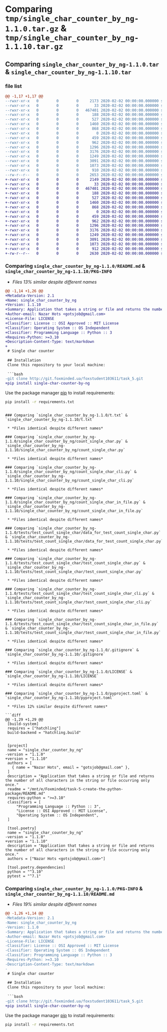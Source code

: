 # Comparing `tmp/single_char_counter_by_ng-1.1.0.tar.gz` & `tmp/single_char_counter_by_ng-1.1.10.tar.gz`

## Comparing `single_char_counter_by_ng-1.1.0.tar` & `single_char_counter_by_ng-1.1.10.tar`

### file list

```diff
@@ -1,17 +1,17 @@
--rwxr-xr-x   0        0        0     2173 2020-02-02 00:00:00.000000 single_char_counter_by_ng-1.1.0/README.md
--rwxr-xr-x   0        0        0       33 2020-02-02 00:00:00.000000 single_char_counter_by_ng-1.1.0/requirements.txt
--rwxr-xr-x   0        0        0   467401 2020-02-02 00:00:00.000000 single_char_counter_by_ng-1.1.0/t.txt
--rwxr-xr-x   0        0        0      188 2020-02-02 00:00:00.000000 single_char_counter_by_ng-1.1.0/single_char_counter_by_ng/__init__.py
--rwxr-xr-x   0        0        0      527 2020-02-02 00:00:00.000000 single_char_counter_by_ng-1.1.0/single_char_counter_by_ng/count_single_char.py
--rwxr-xr-x   0        0        0     1460 2020-02-02 00:00:00.000000 single_char_counter_by_ng-1.1.0/single_char_counter_by_ng/count_single_char_cli.py
--rwxr-xr-x   0        0        0      868 2020-02-02 00:00:00.000000 single_char_counter_by_ng-1.1.0/single_char_counter_by_ng/count_single_char_in_file.py
--rwxr-xr-x   0        0        0        0 2020-02-02 00:00:00.000000 single_char_counter_by_ng-1.1.0/tests/__init__.py
--rwxr-xr-x   0        0        0      459 2020-02-02 00:00:00.000000 single_char_counter_by_ng-1.1.0/tests/test_count_single_char/__init__.py
--rwxr-xr-x   0        0        0      962 2020-02-02 00:00:00.000000 single_char_counter_by_ng-1.1.0/tests/test_count_single_char/data_for_test_count_single_char.py
--rwxr-xr-x   0        0        0     1296 2020-02-02 00:00:00.000000 single_char_counter_by_ng-1.1.0/tests/test_count_single_char/test_count_single_char.py
--rwxr-xr-x   0        0        0     3176 2020-02-02 00:00:00.000000 single_char_counter_by_ng-1.1.0/tests/test_count_single_char/test_count_single_char_cli.py
--rwxr-xr-x   0        0        0     1249 2020-02-02 00:00:00.000000 single_char_counter_by_ng-1.1.0/tests/test_count_single_char/test_count_single_char_in_file.py
--rwxr-xr-x   0        0        0     3091 2020-02-02 00:00:00.000000 single_char_counter_by_ng-1.1.0/.gitignore
--rwxr-xr-x   0        0        0     1073 2020-02-02 00:00:00.000000 single_char_counter_by_ng-1.1.0/LICENSE
--rwxr-xr-x   0        0        0      910 2020-02-02 00:00:00.000000 single_char_counter_by_ng-1.1.0/pyproject.toml
--rw-r--r--   0        0        0     2653 2020-02-02 00:00:00.000000 single_char_counter_by_ng-1.1.0/PKG-INFO
+-rwxr-xr-x   0        0        0     2149 2020-02-02 00:00:00.000000 single_char_counter_by_ng-1.1.10/README.md
+-rwxr-xr-x   0        0        0       33 2020-02-02 00:00:00.000000 single_char_counter_by_ng-1.1.10/requirements.txt
+-rwxr-xr-x   0        0        0   467401 2020-02-02 00:00:00.000000 single_char_counter_by_ng-1.1.10/t.txt
+-rwxr-xr-x   0        0        0      188 2020-02-02 00:00:00.000000 single_char_counter_by_ng-1.1.10/single_char_counter_by_ng/__init__.py
+-rwxr-xr-x   0        0        0      527 2020-02-02 00:00:00.000000 single_char_counter_by_ng-1.1.10/single_char_counter_by_ng/count_single_char.py
+-rwxr-xr-x   0        0        0     1460 2020-02-02 00:00:00.000000 single_char_counter_by_ng-1.1.10/single_char_counter_by_ng/count_single_char_cli.py
+-rwxr-xr-x   0        0        0      868 2020-02-02 00:00:00.000000 single_char_counter_by_ng-1.1.10/single_char_counter_by_ng/count_single_char_in_file.py
+-rwxr-xr-x   0        0        0        0 2020-02-02 00:00:00.000000 single_char_counter_by_ng-1.1.10/tests/__init__.py
+-rwxr-xr-x   0        0        0      459 2020-02-02 00:00:00.000000 single_char_counter_by_ng-1.1.10/tests/test_count_single_char/__init__.py
+-rwxr-xr-x   0        0        0      962 2020-02-02 00:00:00.000000 single_char_counter_by_ng-1.1.10/tests/test_count_single_char/data_for_test_count_single_char.py
+-rwxr-xr-x   0        0        0     1296 2020-02-02 00:00:00.000000 single_char_counter_by_ng-1.1.10/tests/test_count_single_char/test_count_single_char.py
+-rwxr-xr-x   0        0        0     3176 2020-02-02 00:00:00.000000 single_char_counter_by_ng-1.1.10/tests/test_count_single_char/test_count_single_char_cli.py
+-rwxr-xr-x   0        0        0     1249 2020-02-02 00:00:00.000000 single_char_counter_by_ng-1.1.10/tests/test_count_single_char/test_count_single_char_in_file.py
+-rwxr-xr-x   0        0        0     3091 2020-02-02 00:00:00.000000 single_char_counter_by_ng-1.1.10/.gitignore
+-rwxr-xr-x   0        0        0     1073 2020-02-02 00:00:00.000000 single_char_counter_by_ng-1.1.10/LICENSE
+-rwxr-xr-x   0        0        0      912 2020-02-02 00:00:00.000000 single_char_counter_by_ng-1.1.10/pyproject.toml
+-rw-r--r--   0        0        0     2630 2020-02-02 00:00:00.000000 single_char_counter_by_ng-1.1.10/PKG-INFO
```

### Comparing `single_char_counter_by_ng-1.1.0/README.md` & `single_char_counter_by_ng-1.1.10/PKG-INFO`

 * *Files 13% similar despite different names*

```diff
@@ -1,14 +1,26 @@
+Metadata-Version: 2.1
+Name: single_char_counter_by_ng
+Version: 1.1.10
+Summary: Application that takes a string or file and returns the number of all characters in the string or file occurring only once.
+Author-email: Nazar Hots <gotsjob@gmail.com>
+License-File: LICENSE
+Classifier: License :: OSI Approved :: MIT License
+Classifier: Operating System :: OS Independent
+Classifier: Programming Language :: Python :: 3
+Requires-Python: >=3.10
+Description-Content-Type: text/markdown
+
 # Single char counter
 
 ## Installation
 Clone this repository to your local machine:
 
 ```bash
-git clone http://git.foxminded.ua/foxstudent103611/task_5.git
+pip install single-char-counter-by-ng
 ```
 
 Use the package manager [pip](https://pip.pypa.io/en/stable/) to install requirements:
 
 ```bash
 pip install -r requirements.txt
 ```
```

### Comparing `single_char_counter_by_ng-1.1.0/t.txt` & `single_char_counter_by_ng-1.1.10/t.txt`

 * *Files identical despite different names*

### Comparing `single_char_counter_by_ng-1.1.0/single_char_counter_by_ng/count_single_char.py` & `single_char_counter_by_ng-1.1.10/single_char_counter_by_ng/count_single_char.py`

 * *Files identical despite different names*

### Comparing `single_char_counter_by_ng-1.1.0/single_char_counter_by_ng/count_single_char_cli.py` & `single_char_counter_by_ng-1.1.10/single_char_counter_by_ng/count_single_char_cli.py`

 * *Files identical despite different names*

### Comparing `single_char_counter_by_ng-1.1.0/single_char_counter_by_ng/count_single_char_in_file.py` & `single_char_counter_by_ng-1.1.10/single_char_counter_by_ng/count_single_char_in_file.py`

 * *Files identical despite different names*

### Comparing `single_char_counter_by_ng-1.1.0/tests/test_count_single_char/data_for_test_count_single_char.py` & `single_char_counter_by_ng-1.1.10/tests/test_count_single_char/data_for_test_count_single_char.py`

 * *Files identical despite different names*

### Comparing `single_char_counter_by_ng-1.1.0/tests/test_count_single_char/test_count_single_char.py` & `single_char_counter_by_ng-1.1.10/tests/test_count_single_char/test_count_single_char.py`

 * *Files identical despite different names*

### Comparing `single_char_counter_by_ng-1.1.0/tests/test_count_single_char/test_count_single_char_cli.py` & `single_char_counter_by_ng-1.1.10/tests/test_count_single_char/test_count_single_char_cli.py`

 * *Files identical despite different names*

### Comparing `single_char_counter_by_ng-1.1.0/tests/test_count_single_char/test_count_single_char_in_file.py` & `single_char_counter_by_ng-1.1.10/tests/test_count_single_char/test_count_single_char_in_file.py`

 * *Files identical despite different names*

### Comparing `single_char_counter_by_ng-1.1.0/.gitignore` & `single_char_counter_by_ng-1.1.10/.gitignore`

 * *Files identical despite different names*

### Comparing `single_char_counter_by_ng-1.1.0/LICENSE` & `single_char_counter_by_ng-1.1.10/LICENSE`

 * *Files identical despite different names*

### Comparing `single_char_counter_by_ng-1.1.0/pyproject.toml` & `single_char_counter_by_ng-1.1.10/pyproject.toml`

 * *Files 12% similar despite different names*

```diff
@@ -1,29 +1,29 @@
 [build-system]
 requires = ["hatchling"]
 build-backend = "hatchling.build"
 
 
 [project]
 name = "single_char_counter_by_ng"
-version = "1.1.0"
+version = "1.1.10"
 authors = [
   { name = "Nazar Hots", email = "gotsjob@gmail.com" },
 ]
 description = "Application that takes a string or file and returns the number of all characters in the string or file occurring only once."
 readme = "/mnt/e/Foxminded/task-5-create-the-python-package/README.md"
 requires-python = ">=3.10"
 classifiers = [
     "Programming Language :: Python :: 3",
     "License :: OSI Approved :: MIT License",
     "Operating System :: OS Independent",
 ]
 
 [tool.poetry]
 name = "single_char_counter_by_ng"
-version = "1.1.0"
+version = "1.1.10"
 description = "Application that takes a string or file and returns the number of all characters in the string or file occurring only once."
 authors = ["Nazar Hots <gotsjob@gmail.com>"]
 
 [tool.poetry.dependencies]
 python = "^3.10"
 pytest = "^7.1"
```

### Comparing `single_char_counter_by_ng-1.1.0/PKG-INFO` & `single_char_counter_by_ng-1.1.10/README.md`

 * *Files 19% similar despite different names*

```diff
@@ -1,26 +1,14 @@
-Metadata-Version: 2.1
-Name: single_char_counter_by_ng
-Version: 1.1.0
-Summary: Application that takes a string or file and returns the number of all characters in the string or file occurring only once.
-Author-email: Nazar Hots <gotsjob@gmail.com>
-License-File: LICENSE
-Classifier: License :: OSI Approved :: MIT License
-Classifier: Operating System :: OS Independent
-Classifier: Programming Language :: Python :: 3
-Requires-Python: >=3.10
-Description-Content-Type: text/markdown
-
 # Single char counter
 
 ## Installation
 Clone this repository to your local machine:
 
 ```bash
-git clone http://git.foxminded.ua/foxstudent103611/task_5.git
+pip install single-char-counter-by-ng
 ```
 
 Use the package manager [pip](https://pip.pypa.io/en/stable/) to install requirements:
 
 ```bash
 pip install -r requirements.txt
 ```
```

